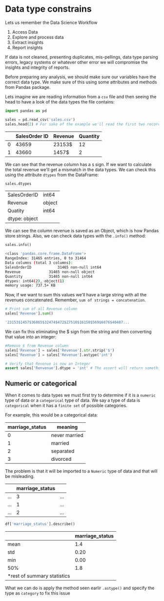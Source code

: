 # Data type constrains

Lets us remember the Data Science Workflow

1. Access Data
2. Explore and process data
3. Extract insights
4. Report insights

If data is not cleaned, presenting duplicates, mis-pellings, data type parsing errors, legacy systems or whatever other error we will compromise the insights and integrity of reports.

Before preparing any analysis, we should make sure our variables have the correct data type. We make sure of this using some attributes and methods from Pandas package.

Lets imagine we are reading information from a `csv` file and then seeing the head to have a look of the data types the file contains:

```python
import pandas as pd

sales = pd.read_csv('sales.csv')
sales.head(2) # For sake of the example we'll read the first two records
```

|       | SalesOrder ID | Revenue | Quantity |
|-------|---------------|---------|----------|
|   0   |     43659     |  23153$ | 12       |
|   1   |     43660     |  1457$  |  2       |

We can see that the revenue column has a `$` sign. If we want to calculate the total revenue we'll get a mismatch in the data types. We can check this using the attribute `dtypes` from the DataFrame:

```python
sales.dtypes
```

| | |
|---|---|
|SalesOrderID | int64 |
|Revenue| object |
|Quatity | int64 |
| dtype: object |

We can see the column revenue is saved as an Object, which is how Pandas store strings. Also, we can check data types with the `.info()` method:

```python
sales.info()
```
```bash
<class 'pandas.core.frame.DataFrame'>
RangeIndex: 31465 entries, 0 to 31464
Data columns (total 3 columns):
SalesOrderID			31465 non-null int64
Revenue 			31465 non-null object
Quantity 			31465 non-null int64
dtypes: int64(2), object(1)
memory usage: 737.5+ KB 
```

Now, if we want to sum this values we'll have a large string with all the revenues concatenated. Remember, `sum of strings = concatenation`.

```python
# Print sum of all Revenue column
sales['Revenue'].sum()
```
```bash
'23153$1457$36865$32474$472$27510$16158$569$6876$40487...
```

We can fix this eliminating the $ sign from the string and then converting that value into an integer:

```python
#Remove $ from Revenue column
sales['Revenue'] = sales['Revenue'].str.strip('$')
sales['Revenue'] = sales['Revenue'].astype('int')

# Verify that Revenue is now an Integer
assert sales['Renvenue'].dtype = 'int' # The assert will return something only when encounters an error
```

## Numeric or categorical
When it comes to data types we must first try to determine if it is a `numeric` type of data or a `categorical` type of data. We say a type of data is `categorical` when it has a `finite set` of possible categories.

For example, this would be a categorical data:

| marriage_status | meaning |
|---|---|
|0| never married|
|1| married|
|2| separated|
|3| divorced|

The problem is that it will be imported to a `Numeric` type of data and that will be misleading.

||marriage_status||
|--|--|--|
|...|3|...|
|...|1|...|
|...|2|...|

```python
df['marriage_status'].describe()
```
||marriage_status|
|--|--|
|mean|1.4|
|std| 0.20|
|min|0.00|
|50%|1.8|
|*rest of summary statistics|

What we can do is apply the method seen earlir `.astype()` and specify the type as `category` to fix this issue








